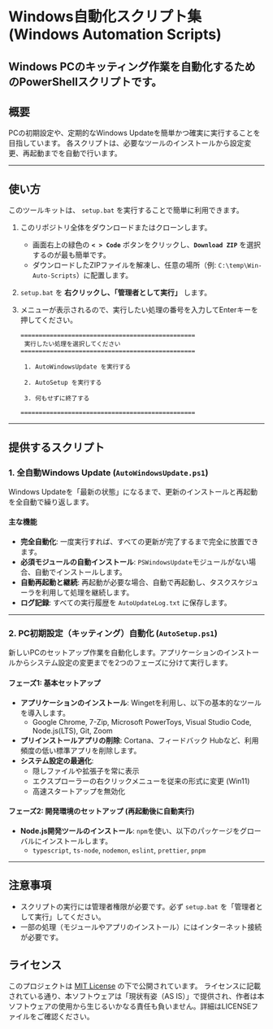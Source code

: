# Windows自動化スクリプト集 (Windows Automation Scripts)

## Windows PCのキッティング作業を自動化するためのPowerShellスクリプトです。

## 概要
PCの初期設定や、定期的なWindows Updateを簡単かつ確実に実行することを目指しています。
各スクリプトは、必要なツールのインストールから設定変更、再起動までを自動で行います。

---

## 使い方
このツールキットは、 `setup.bat` を実行することで簡単に利用できます。

1.  このリポジトリ全体をダウンロードまたはクローンします。
    -   画面右上の緑色の **`< > Code`** ボタンをクリックし、**`Download ZIP`** を選択するのが最も簡単です。
    -   ダウンロードしたZIPファイルを解凍し、任意の場所（例: `C:\temp\Win-Auto-Scripts`）に配置します。

2.  `setup.bat` を **右クリックし、「管理者として実行」** します。

3.  メニューが表示されるので、実行したい処理の番号を入力してEnterキーを押してください。
    ```
    ================================================
     実行したい処理を選択してください
    ================================================

     1. AutoWindowsUpdate を実行する

     2. AutoSetup を実行する

     3. 何もせずに終了する

    ================================================
    ```

---

## 提供するスクリプト

### 1. 全自動Windows Update (`AutoWindowsUpdate.ps1`)
Windows Updateを「最新の状態」になるまで、更新のインストールと再起動を全自動で繰り返します。

#### 主な機能
-   **完全自動化**: 一度実行すれば、すべての更新が完了するまで完全に放置できます。
-   **必須モジュールの自動インストール**: `PSWindowsUpdate`モジュールがない場合、自動でインストールします。
-   **自動再起動と継続**: 再起動が必要な場合、自動で再起動し、タスクスケジューラを利用して処理を継続します。
-   **ログ記録**: すべての実行履歴を `AutoUpdateLog.txt` に保存します。

---

### 2. PC初期設定（キッティング）自動化 (`AutoSetup.ps1`)
新しいPCのセットアップ作業を自動化します。アプリケーションのインストールからシステム設定の変更までを2つのフェーズに分けて実行します。

#### フェーズ1: 基本セットアップ
-   **アプリケーションのインストール**: Wingetを利用し、以下の基本的なツールを導入します。
    -   Google Chrome, 7-Zip, Microsoft PowerToys, Visual Studio Code, Node.js(LTS), Git, Zoom
-   **プリインストールアプリの削除**: Cortana、フィードバック Hubなど、利用頻度の低い標準アプリを削除します。
-   **システム設定の最適化**:
    -   隠しファイルや拡張子を常に表示
    -   エクスプローラーの右クリックメニューを従来の形式に変更 (Win11)
    -   高速スタートアップを無効化

#### フェーズ2: 開発環境のセットアップ (再起動後に自動実行)
-   **Node.js開発ツールのインストール**: `npm`を使い、以下のパッケージをグローバルにインストールします。
    -   `typescript`, `ts-node`, `nodemon`, `eslint`, `prettier`, `pnpm`

---

## 注意事項
-   スクリプトの実行には管理者権限が必要です。必ず `setup.bat` を「管理者として実行」してください。
-   一部の処理（モジュールやアプリのインストール）にはインターネット接続が必要です。

## ライセンス
このプロジェクトは [MIT License](LICENSE) の下で公開されています。
ライセンスに記載されている通り、本ソフトウェアは「現状有姿（AS IS）」で提供され、作者は本ソフトウェアの使用から生じるいかなる責任も負いません。詳細はLICENSEファイルをご確認ください。
